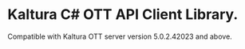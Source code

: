 # Kaltura C# OTT API Client Library.
Compatible with Kaltura OTT server version 5.0.2.42023 and above.
